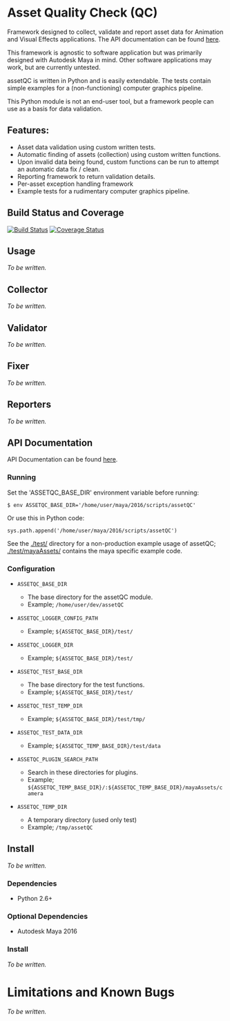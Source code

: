 # Asset Quality Check (QC)

Framework designed to collect, validate and report asset data for Animation and Visual Effects applications. The API documentation can be found [here](https://david-cattermole.github.io/assetQC/html/index.html).

This framework is agnostic to software application but was primarily designed with Autodesk Maya in mind. Other software applications may work, but are currently untested.

assetQC is written in Python and is easily extendable. The tests contain simple examples for a (non-functioning) computer graphics pipeline.

This Python module is not an end-user tool, but a framework people can use as a basis for data validation.

## Features:

- Asset data validation using custom written tests.
- Automatic finding of assets (collection) using custom written functions.
- Upon invalid data being found, custom functions can be run to attempt an automatic data fix / clean. 
- Reporting framework to return validation details.
- Per-asset exception handling framework
- Example tests for a rudimentary computer graphics pipeline.

## Build Status and Coverage 

[![Build Status](https://travis-ci.org/david-cattermole/assetQC.svg?branch=master)](https://travis-ci.org/david-cattermole/assetQC)
[![Coverage Status](https://coveralls.io/repos/github/david-cattermole/assetQC/badge.svg?branch=master)](https://coveralls.io/github/david-cattermole/assetQC?branch=master)

## Usage

_To be written._

## Collector

_To be written._

## Validator

_To be written._

## Fixer

_To be written._

## Reporters

_To be written._

## API Documentation

API Documentation can be found [here](https://david-cattermole.github.io/assetQC/html/index.html).

### Running

Set the 'ASSETQC_BASE_DIR' environment variable before running:

`$ env ASSETQC_BASE_DIR='/home/user/maya/2016/scripts/assetQC'`

Or use this in Python code:

`sys.path.append('/home/user/maya/2016/scripts/assetQC')`

See the [./test/](https://github.com/david-cattermole/assetQC/tree/master/test/) directory for a non-production example usage of assetQC; [./test/mayaAssets/](https://github.com/david-cattermole/assetQC/tree/master/test/mayaAssets) contains the maya specific example code.

### Configuration

- `ASSETQC_BASE_DIR`
  - The base directory for the assetQC module.
  - Example; `/home/user/dev/assetQC`
  
- `ASSETQC_LOGGER_CONFIG_PATH`
  - Example; `${ASSETQC_BASE_DIR}/test/`
  
- `ASSETQC_LOGGER_DIR`
  - Example; `${ASSETQC_BASE_DIR}/test/`
  
- `ASSETQC_TEST_BASE_DIR`
  - The base directory for the test functions.
  - Example; `${ASSETQC_BASE_DIR}/test/`
  
- `ASSETQC_TEST_TEMP_DIR`
  - Example; `${ASSETQC_BASE_DIR}/test/tmp/`
  
- `ASSETQC_TEST_DATA_DIR`
  - Example; `${ASSETQC_TEMP_BASE_DIR}/test/data`
  
- `ASSETQC_PLUGIN_SEARCH_PATH`
  - Search in these directories for plugins.
  - Example; `${ASSETQC_TEMP_BASE_DIR}/:${ASSETQC_TEMP_BASE_DIR}/mayaAssets/camera`
  
- `ASSETQC_TEMP_DIR`
  - A temporary directory (used only test)
  - Example; `/tmp/assetQC`

## Install

_To be written._

### Dependencies

- Python 2.6+

### Optional Dependencies

- Autodesk Maya 2016

### Install

_To be written._

# Limitations and Known Bugs

_To be written._

